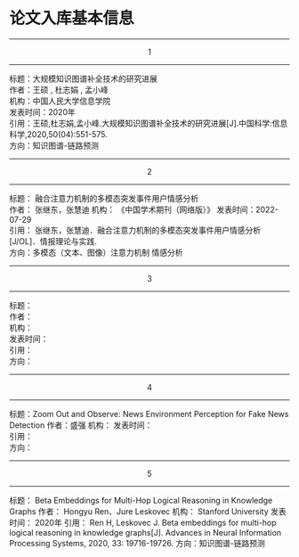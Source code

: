 # 论文入库基本信息

---
<center>1</center>

---


标题：大规模知识图谱补全技术的研究进展   
作者：王硕 , 杜志娟 , 孟小峰  
机构：中国人民大学信息学院  
发表时间：2020年  
引用：王硕,杜志娟,孟小峰.大规模知识图谱补全技术的研究进展[J].中国科学:信息科学,2020,50(04):551-575.  
方向：知识图谱-链路预测


---
<center>2</center>

---

标题：  融合注意力机制的多模态突发事件用户情感分析  
作者：  张继东，张慧迪
机构：  《中国学术期刊（网络版）》
发表时间：2022-07-29  
引用：  张继东，张慧迪．融合注意力机制的多模态突发事件用户情感分析[J/OL]．情报理论与实践.  
方向：多模态（文本、图像）注意力机制 情感分析  

---
<center>3</center>

---
标题：  
作者：  
机构：  
发表时间：  
引用：  
方向：

---
<center>4</center>

---
标题：Zoom Out and Observe: News Environment Perception for Fake News Detection
作者：盛强
机构：
发表时间：  
引用：  
方向：

---
<center>5</center>

---
标题：   Beta Embeddings for Multi-Hop Logical Reasoning in Knowledge Graphs
作者：  Hongyu Ren、Jure Leskovec
机构：  Stanford University
发表时间：  2020年
引用：  Ren H, Leskovec J. Beta embeddings for multi-hop logical reasoning in knowledge graphs[J]. Advances in Neural Information Processing Systems, 2020, 33: 19716-19726.
方向：知识图谱-链路预测

